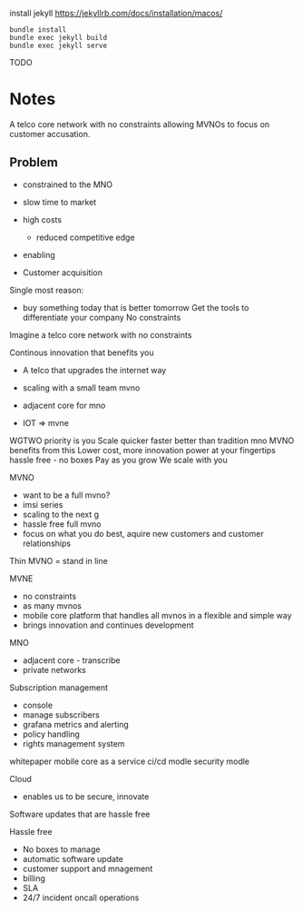 install jekyll https://jekyllrb.com/docs/installation/macos/

`bundle install`  
`bundle exec jekyll build`  
`bundle exec jekyll serve`  


TODO


# Notes

A telco core network with no constraints allowing MVNOs to focus on customer accusation.
## Problem
- constrained to the MNO
- slow time to market
- high costs
  - reduced competitive edge

- enabling
- Customer acquisition 

Single most reason: 
- buy something today that is better tomorrow
Get the tools to differentiate your company
No constraints

Imagine a telco core network with no constraints

Continous innovation that benefits you
- A telco that upgrades the internet way

- scaling with a small team mvno
- adjacent core for mno
- IOT => mvne

WGTWO priority is you
Scale quicker faster better than tradition mno
MVNO benefits from this
Lower cost, more innovation power at your fingertips
hassle free - no boxes
Pay as you grow
We scale with you

MVNO
- want to be a full mvno?
- imsi series
- scaling to the next g
- hassle free full mvno
- focus on what you do best, aquire new customers and customer relationships

Thin MVNO = stand in line

MVNE
- no constraints
- as many mvnos 
- mobile core platform that handles all mvnos in a flexible and simple way
- brings innovation and continues development

MNO
- adjacent core - transcribe
- private networks


Subscription management
- console
- manage subscribers 
- grafana metrics and alerting
- policy handling
- rights management system


whitepaper
mobile core as a service
ci/cd modle
security modle

Cloud
- enables us to be secure, innovate

Software updates that are hassle free

Hassle free 
- No boxes to manage
- automatic software update
- customer support and mnagement
- billing
- SLA
- 24/7 incident oncall operations